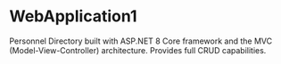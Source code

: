 # WebApplication1
Personnel Directory built with ASP.NET 8 Core framework and the MVC (Model-View-Controller) architecture. Provides full CRUD capabilities.
